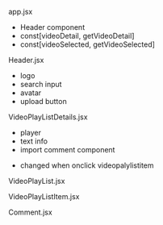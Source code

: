 app.jsx
- Header component
- const[videoDetail, getVideoDetail]
- const[videoSelected, getVideoSelected]

Header.jsx
- logo
- search input
- avatar
- upload button

VideoPlayListDetails.jsx
- player
- text info
- import comment component

* changed when onclick videopalylistitem

VideoPlayList.jsx


VideoPlayListItem.jsx


Comment.jsx
